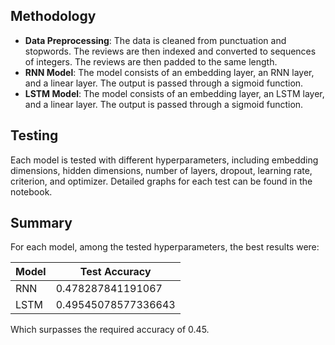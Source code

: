 ## Methodology

- **Data Preprocessing**: The data is cleaned from punctuation and stopwords. The reviews are then indexed and converted to sequences of integers. The reviews are then padded to the same length.
- **RNN Model**: The model consists of an embedding layer, an RNN layer, and a linear layer. The output is passed through a sigmoid function.
- **LSTM Model**: The model consists of an embedding layer, an LSTM layer, and a linear layer. The output is passed through a sigmoid function.

## Testing

Each model is tested with different hyperparameters, including embedding dimensions, hidden dimensions, number of layers, dropout, learning rate, criterion, and optimizer. Detailed graphs for each test can be found in the notebook.

## Summary

For each model, among the tested hyperparameters, the best results were:

| Model | Test Accuracy       |
| ----- | ------------------- |
| RNN   | 0.478287841191067   |
| LSTM  | 0.49545078577336643 |

Which surpasses the required accuracy of 0.45.
